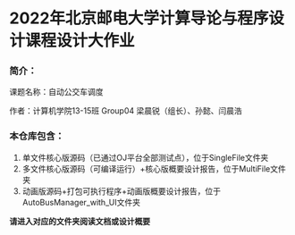 # 2022年北京邮电大学计算导论与程序设计课程设计大作业

### 简介：

课题名称：自动公交车调度

作者：计算机学院13-15班 Group04 梁晨锐（组长）、孙懿、闫晨浩

### 本仓库包含：
1. 单文件核心版源码（已通过OJ平台全部测试点），位于SingleFile文件夹
2. 多文件核心版源码（可编译运行）+核心版概要设计报告，位于MultiFile文件夹
3. 动画版源码+打包可执行程序+动画版概要设计报告，位于AutoBusManager_with_UI文件夹

**请进入对应的文件夹阅读文档或设计概要**
